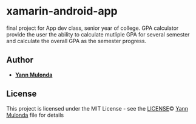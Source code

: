 # xamarin-android-app
final project for App dev class, senior year of college. 
GPA calculator provide the user the ability to calculate mutliple GPA for several semester and 
calculate the overall GPA as the semester progress. 

## Author

* **[Yann Mulonda](https://github.com/YannMjl)**

## License

This project is licensed under the MIT License - see the [LICENSE](LICENSE)© [Yann Mulonda](https://github.com/YannMjl) file for details
